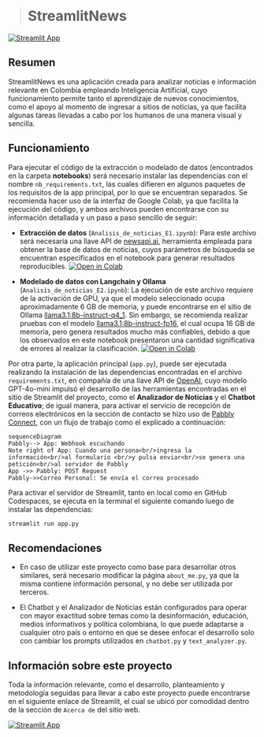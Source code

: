 > # StreamlitNews
[![Streamlit App](https://static.streamlit.io/badges/streamlit_badge_black_white.svg)](https://eedx-news.streamlit.app)

## Resumen
StreamlitNews es una aplicación creada para analizar noticias e información relevante en Colombia empleando Inteligencia Artificial, cuyo funcionamiento permite tanto el aprendizaje de nuevos conocimientos, como el apoyo al momento de ingresar a sitios de noticias, ya que facilita algunas tareas llevadas a cabo por los humanos de una manera visual y sencilla.

## Funcionamiento
Para ejecutar el código de la extracción o modelado de datos (encontrados en la carpeta **notebooks**) será necesario instalar las dependencias con el nombre `nb_requirements.txt`, las cuales difieren en algunos paquetes de los requisitos de la app principal, por lo que se encuentran separados. Se recomienda hacer uso de la interfaz de Google Colab, ya que facilita la ejecución del código, y ambos archivos pueden encontrarse con su información detallada y un paso a paso sencillo de seguir:

- **Extracción de datos** (`Analisis_de_noticias_E1.ipynb`): Para este archivo será necesaria una llave API de [newsapi.ai](https://newsapi.ai/), herramienta empleada para obtener la base de datos de noticias, cuyos parámetros de búsqueda se encuentran especificados en el notebook para generar resultados reproducibles.
[![Open in Colab](https://colab.research.google.com/assets/colab-badge.svg)](https://colab.research.google.com/drive/1LGyeJ74Oy1ixMHJuTEv-tgegAuyHmx1h?usp=sharing)

- **Modelado de datos con Langchain y Ollama** (`Analisis_de_noticias_E2.ipynb`): La ejecución de este archivo requiere de la activación de GPU, ya que el modelo seleccionado ocupa aproximadamente 6 GB de memoria, y puede encontrarse en el sitio de Ollama [llama3.1:8b-instruct-q4_1](https://ollama.com/library/llama3.1:8b-instruct-q4_1). Sin embargo, se recomienda realizar pruebas con el modelo [llama3.1:8b-instruct-fp16](https://ollama.com/library/llama3.1:8b-instruct-fp16), el cual ocupa 16 GB de memoria, pero genera resultados mucho más confiables, debido a que los observados en este notebook presentaron una cantidad significativa de errores al realizar la clasificación.
[![Open in Colab](https://colab.research.google.com/assets/colab-badge.svg)](https://colab.research.google.com/drive/17rvpBJ_ByemVUQGadFEOsocVnnjgHURL?usp=sharing)

Por otra parte, la aplicación principal (`app.py`), puede ser ejecutada realizando la instalación de las dependencias encontradas en el archivo `requirements.txt`, en compañía de una llave API de [OpenAI](https://openai.com/), cuyo modelo GPT-4o-mini impulsó el desarrollo de las herramientas encontradas en el sitio de Streamlit del proyecto, como el **Analizador de Noticias** y el **Chatbot Educativo**; de igual manera, para activar el servicio de recepción de correos electrónicos en la sección de contacto se hizo uso de [Pabbly Connect](https://www.pabbly.com/), con un flujo de trabajo como el explicado a continuación:

```mermaid
sequenceDiagram
Pabbly--> App: Webhook escuchando
Note right of App: Cuando una persona<br/>ingresa la información<br/>al formulario <br/>y pulsa enviar<br/>se genera una petición<br/>al servidor de Pabbly
App ->> Pabbly: POST Request
Pabbly->>Correo Personal: Se envía el correo procesado
```

Para activar el servidor de Streamlit, tanto en local como en GitHub Codespaces, se ejecuta en la terminal el siguiente comando luego de instalar las dependencias:

```bash
streamlit run app.py
```

## Recomendaciones
- En caso de utilizar este proyecto como base para desarrollar otros similares, será necesario modificar la página `about_me.py`, ya que la misma contiene información personal, y no debe ser utilizada por terceros.

- El Chatbot y el Analizador de Noticias están configurados para operar con mayor exactitud sobre temas como la desinformación, educación, medios informativos y política colombiana, lo que puede adaptarse a cualquier otro país o entorno en que se desee enfocar el desarrollo solo con cambiar los prompts utilizados en `chatbot.py` y `text_analyzer.py`.

## Información sobre este proyecto
Toda la información relevante, como el desarrollo, planteamiento y metodología seguidas para llevar a cabo este proyecto puede encontrarse en el siguiente enlace de Streamlit, el cual se ubicó por comodidad dentro de la sección de `Acerca de` del sitio web.

[![Streamlit App](https://static.streamlit.io/badges/streamlit_badge_black_white.svg)](https://eedx-news.streamlit.app/about_tool)